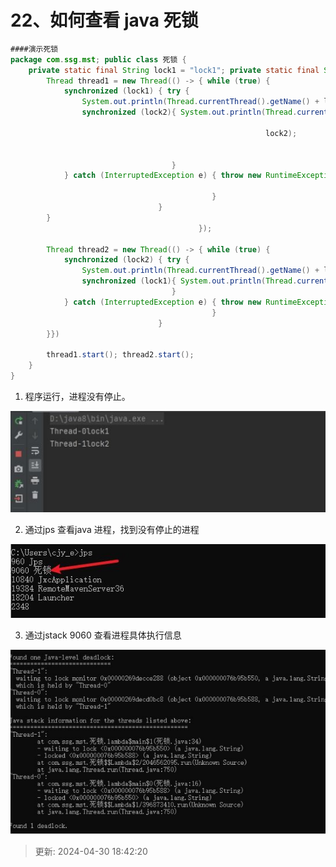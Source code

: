 # 22、如何查看 java 死锁

```java
####演示死锁
package com.ssg.mst; public class 死锁 {
    private static final String lock1 = "lock1"; private static final String lock2 = "lock2"; public static void main(String[] args) {
        Thread thread1 = new Thread(() -> { while (true) {
            synchronized (lock1) { try {
                System.out.println(Thread.currentThread().getName() + lock1); Thread.sleep(1000);
                synchronized (lock2){ System.out.println(Thread.currentThread().getName() +

                                                         lock2);


                                    }
            } catch (InterruptedException e) { throw new RuntimeException(e);

                                             }
                                 }
        }
                                          });

        Thread thread2 = new Thread(() -> { while (true) {
            synchronized (lock2) { try {
                System.out.println(Thread.currentThread().getName() + lock2); Thread.sleep(1000);
                synchronized (lock1){ System.out.println(Thread.currentThread().getName() + lock1);
                                    }
            } catch (InterruptedException e) { throw new RuntimeException(e);
                                             }
                                 }
        }})

        thread1.start(); thread2.start();
    }
}

```

1. 程序运行，进程没有停止。

![1714473684148-7ef5edc0-1fe9-4217-8f9d-efedae4f4239.png](./img/yr9ot14qhpTD_zIf/1714473684148-7ef5edc0-1fe9-4217-8f9d-efedae4f4239-496763.png)

2. 通过jps 查看java 进程，找到没有停止的进程

![1714473697676-63b65c7a-29d9-48af-a2a5-a195bf121c77.png](./img/yr9ot14qhpTD_zIf/1714473697676-63b65c7a-29d9-48af-a2a5-a195bf121c77-183306.png)

3. 通过jstack 9060 查看进程具体执行信息

![1714473728793-79e1e90b-e1f2-489f-a119-f5861ac07183.png](./img/yr9ot14qhpTD_zIf/1714473728793-79e1e90b-e1f2-489f-a119-f5861ac07183-116478.png)

> 更新: 2024-04-30 18:42:20  
